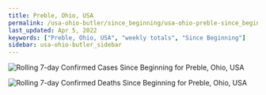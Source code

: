 ```yaml
---
title: Preble, Ohio, USA
permalink: /usa-ohio-butler/since_beginning/usa-ohio-preble-since_beginning.html
last_updated: Apr 5, 2022
keywords: ["Preble, Ohio, USA", "weekly totals", "Since Beginning"]
sidebar: usa-ohio-butler_sidebar
---
```


![Rolling 7-day Confirmed Cases Since Beginning for Preble, Ohio, USA](/covid_tracker/images/graphs/usa-ohio-preble-rolling_7_days_confirmed-since_beginning_graph.png)

![Rolling 7-day Confirmed Deaths Since Beginning for Preble, Ohio, USA](/covid_tracker/images/graphs/usa-ohio-preble-rolling_7_days_deaths-since_beginning_graph.png)
